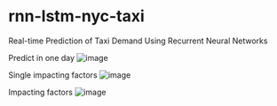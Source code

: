 # rnn-lstm-nyc-taxi
Real-time Prediction of Taxi Demand Using Recurrent Neural Networks

Predict in one day
![image](https://github.com/junxu1226/rnn-lstm-nyc-taxi/blob/master/figures/output.gif?raw=true "Predict in one day")

Single impacting factors
![image](https://github.com/junxu1226/rnn-lstm-nyc-taxi/blob/master/figures/single_impacting_factors.png?raw=true "Single impacting factors")

Impacting factors
![image](https://github.com/junxu1226/rnn-lstm-nyc-taxi/blob/master/figures/impacting_factors.png?raw=true "Impacting factors")

